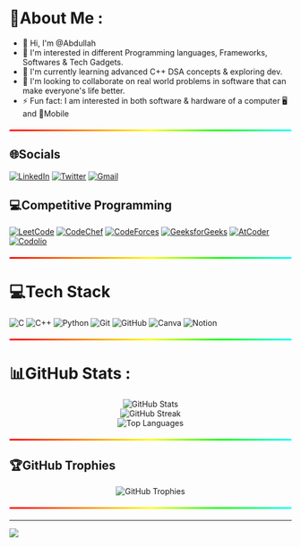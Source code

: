 # 💫About Me :
- 👋 Hi, I'm @Abdullah
- 👀 I'm interested in different Programming languages, Frameworks, Softwares & Tech Gadgets.
- 🌱 I'm currently learning advanced C++ DSA concepts & exploring dev.
- 💞️ I'm looking to collaborate on real world problems in software that can make everyone's life better.  
- ⚡ Fun fact: I am interested in both software & hardware of a computer 🖥️ and 📱Mobile

<div align="center">
  <div style="
    width: 100%;
    height: 3px;
    background: linear-gradient(90deg, #ff0000, #ff8000, #ffff00, #00ff00, #00ffff, #0000ff, #8000ff, #ff00ff, #ff0000);
    background-size: 200% 100%;
    animation: rgbFlow 3s linear infinite;
    border-radius: 2px;
    box-shadow: 0 0 15px rgba(255, 255, 255, 0.5);
    margin: 20px 0;
  "></div>
</div>


## 🌐Socials
[![LinkedIn](https://img.shields.io/badge/LinkedIn-0077B5?style=flat&logo=linkedin&logoColor=white)](https://linkedin.com/in/https://www.linkedin.com/in/syed-mohammed-abdullah-shah/) [![Twitter](https://img.shields.io/badge/Twitter-1DA1F2?style=flat&logo=twitter&logoColor=white)](https://twitter.com/Abdullah1155868) [![Gmail](https://img.shields.io/badge/Gmail-D14836?style=flat&logo=gmail&logoColor=white)](mailto:syedmohammedabdullahshah@gmail.com)

## 💻Competitive Programming
[![LeetCode](https://img.shields.io/badge/LeetCode-FFA116?style=flat&logo=LeetCode&logoColor=black)](https://leetcode.com/u/ABDULLAH2006/) [![CodeChef](https://img.shields.io/badge/CodeChef-5B4638?style=flat&logo=CodeChef&logoColor=white)](https://www.codechef.com/users/abdullah_shah) [![CodeForces](https://img.shields.io/badge/CodeForces-1F8ACB?style=flat&logo=Codeforces&logoColor=white)](https://codeforces.com/profile/Perfectionist_26) [![GeeksforGeeks](https://img.shields.io/badge/GeeksforGeeks-2F8D46?style=flat&logo=geeksforgeeks&logoColor=white)](https://www.geeksforgeeks.org/user/syedmohammedaj8mq/) [![AtCoder](https://img.shields.io/badge/AtCoder-BC002D?style=flat&logo=AtCoder&logoColor=white)](https://atcoder.jp/users/AbdullahShah) [![Codolio](https://img.shields.io/badge/Codolio-2D94DE?style=flat)](https://codolio.com/profile/Abdullah_Shah)

<div align="center">
  <div style="
    width: 100%;
    height: 3px;
    background: linear-gradient(90deg, #ff0000, #ff8000, #ffff00, #00ff00, #00ffff, #0000ff, #8000ff, #ff00ff, #ff0000);
    background-size: 200% 100%;
    animation: rgbFlow 3s linear infinite;
    border-radius: 2px;
    box-shadow: 0 0 15px rgba(255, 255, 255, 0.5);
    margin: 20px 0;
  "></div>
</div>

# 💻Tech Stack
![C](https://img.shields.io/badge/C-A8B9CC?style=flat&logo=c&logoColor=black) ![C++](https://img.shields.io/badge/C%2B%2B-00599C?style=flat&logo=c%2B%2B&logoColor=white) ![Python](https://img.shields.io/badge/Python-3776AB?style=flat&logo=python&logoColor=FFD43B) ![Git](https://img.shields.io/badge/Git-F05032?style=flat&logo=git&logoColor=white) ![GitHub](https://img.shields.io/badge/GitHub-181717?style=flat&logo=github&logoColor=white) ![Canva](https://img.shields.io/badge/Canva-00C4CC?style=flat&logo=Canva&logoColor=white) ![Notion](https://img.shields.io/badge/Notion-000000?style=flat&logo=notion&logoColor=white)

<div align="center">
  <div style="
    width: 100%;
    height: 3px;
    background: linear-gradient(90deg, #ff0000, #ff8000, #ffff00, #00ff00, #00ffff, #0000ff, #8000ff, #ff00ff, #ff0000);
    background-size: 200% 100%;
    animation: rgbFlow 3s linear infinite;
    border-radius: 2px;
    box-shadow: 0 0 15px rgba(255, 255, 255, 0.5);
    margin: 20px 0;
  "></div>
</div>

# 📊GitHub Stats :

<div align="center">
  <img src="https://github-readme-stats.vercel.app/api?username=Abdullah-Shah-26&theme=dark&show_icons=true&hide_border=false&include_all_commits=true&count_private=true" alt="GitHub Stats" />
</div>

<div align="center">
  <img src="https://github-readme-streak-stats.herokuapp.com/?user=Abdullah-Shah-26&theme=dark&hide_border=false" alt="GitHub Streak" />
</div>

<div align="center">
  <img src="https://github-readme-stats.vercel.app/api/top-langs/?username=Abdullah-Shah-26&theme=dark&hide_border=false&include_all_commits=true&count_private=true&layout=compact" alt="Top Languages" />
</div>

<div align="center">
  <div style="
    width: 100%;
    height: 3px;
    background: linear-gradient(90deg, #ff0000, #ff8000, #ffff00, #00ff00, #00ffff, #0000ff, #8000ff, #ff00ff, #ff0000);
    background-size: 200% 100%;
    animation: rgbFlow 3s linear infinite;
    border-radius: 2px;
    box-shadow: 0 0 15px rgba(255, 255, 255, 0.5);
    margin: 20px 0;
  "></div>
</div>

## 🏆GitHub Trophies
<div align="center">
  <img src="https://github-trophies.vercel.app/?username=Abdullah-Shah-26&theme=radical&no-frame=false&no-bg=false&margin-w=4" alt="GitHub Trophies" />
</div>

<div align="center">
  <div style="
    width: 100%;
    height: 3px;
    background: linear-gradient(90deg, #ff0000, #ff8000, #ffff00, #00ff00, #00ffff, #0000ff, #8000ff, #ff00ff, #ff0000);
    background-size: 200% 100%;
    animation: rgbFlow 3s linear infinite;
    border-radius: 2px;
    box-shadow: 0 0 15px rgba(255, 255, 255, 0.5);
    margin: 20px 0;
  "></div>
</div>

---
[![](https://visitcount.itsvg.in/api?id=Abdullah-Shah-26&icon=0&color=0)](https://visitcount.itsvg.in)
<!---
Abdullah-Shah-26/Abdullah-Shah-26 is a ✨ special ✨ repository because its `README.md` (this file) appears on your GitHub profile.
You can click the Preview link to take a look at your changes.
---> 
